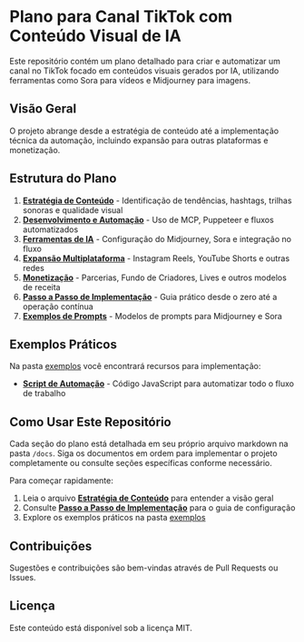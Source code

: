 # Plano para Canal TikTok com Conteúdo Visual de IA

Este repositório contém um plano detalhado para criar e automatizar um canal no TikTok focado em conteúdos visuais gerados por IA, utilizando ferramentas como Sora para vídeos e Midjourney para imagens.

## Visão Geral

O projeto abrange desde a estratégia de conteúdo até a implementação técnica da automação, incluindo expansão para outras plataformas e monetização. 

## Estrutura do Plano

1. **[Estratégia de Conteúdo](docs/1-estrategia-conteudo.md)** - Identificação de tendências, hashtags, trilhas sonoras e qualidade visual
2. **[Desenvolvimento e Automação](docs/2-desenvolvimento-automacao.md)** - Uso de MCP, Puppeteer e fluxos automatizados
3. **[Ferramentas de IA](docs/3-ferramentas-ia.md)** - Configuração do Midjourney, Sora e integração no fluxo
4. **[Expansão Multiplataforma](docs/4-expansao-multiplataforma.md)** - Instagram Reels, YouTube Shorts e outras redes
5. **[Monetização](docs/5-monetizacao.md)** - Parcerias, Fundo de Criadores, Lives e outros modelos de receita
6. **[Passo a Passo de Implementação](docs/6-implementacao.md)** - Guia prático desde o zero até a operação contínua
7. **[Exemplos de Prompts](docs/exemplos-prompts.md)** - Modelos de prompts para Midjourney e Sora

## Exemplos Práticos

Na pasta [exemplos](exemplos/) você encontrará recursos para implementação:

- **[Script de Automação](exemplos/automation-script.js)** - Código JavaScript para automatizar todo o fluxo de trabalho

## Como Usar Este Repositório

Cada seção do plano está detalhada em seu próprio arquivo markdown na pasta `/docs`. Siga os documentos em ordem para implementar o projeto completamente ou consulte seções específicas conforme necessário.

Para começar rapidamente:

1. Leia o arquivo **[Estratégia de Conteúdo](docs/1-estrategia-conteudo.md)** para entender a visão geral
2. Consulte **[Passo a Passo de Implementação](docs/6-implementacao.md)** para o guia de configuração
3. Explore os exemplos práticos na pasta [exemplos](exemplos/)

## Contribuições

Sugestões e contribuições são bem-vindas através de Pull Requests ou Issues.

## Licença

Este conteúdo está disponível sob a licença MIT.